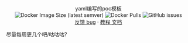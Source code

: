 <p align="center">
  yaml编写的poc模板
    <br>
    <img alt="Docker Image Size (latest semver)" src="https://img.shields.io/docker/image-size/ki9mu/yaml-poc?style=for-the-badge">
    <img alt="Docker Pulls" src="https://img.shields.io/docker/pulls/ki9mu/yaml-poc?style=for-the-badge">
    <img alt="GitHub issues" src="https://img.shields.io/github/issues-raw/ki9mu/yaml-poc?style=for-the-badge">

  <br>
  <a href="https://github.com/ki9mu/yaml-poc/discussions">反馈 bug</a>
  ·
  <a href="https://www.yuque.com/ki9mu/vg5lgk">教程 文档</a>
</p>


尽量每周更几个吧/咕咕咕?
